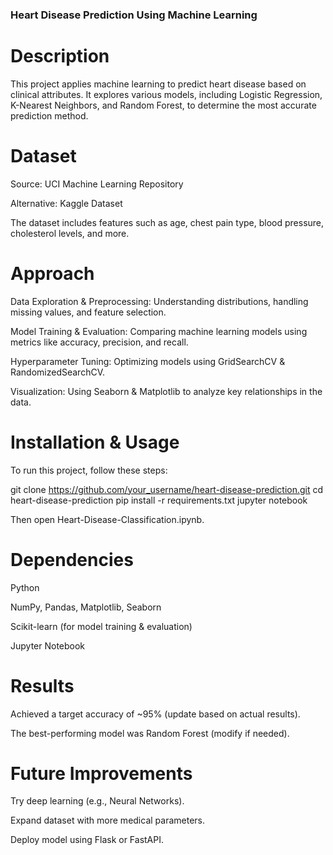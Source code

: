 ### Heart Disease Prediction Using Machine Learning

# Description

This project applies machine learning to predict heart disease based on clinical attributes. It explores various models, including Logistic Regression, K-Nearest Neighbors, and Random Forest, to determine the most accurate prediction method.

# Dataset

Source: UCI Machine Learning Repository

Alternative: Kaggle Dataset

The dataset includes features such as age, chest pain type, blood pressure, cholesterol levels, and more.

# Approach

Data Exploration & Preprocessing: Understanding distributions, handling missing values, and feature selection.

Model Training & Evaluation: Comparing machine learning models using metrics like accuracy, precision, and recall.

Hyperparameter Tuning: Optimizing models using GridSearchCV & RandomizedSearchCV.

Visualization: Using Seaborn & Matplotlib to analyze key relationships in the data.

# Installation & Usage

To run this project, follow these steps:

git clone https://github.com/your_username/heart-disease-prediction.git
cd heart-disease-prediction
pip install -r requirements.txt
jupyter notebook

Then open Heart-Disease-Classification.ipynb.

# Dependencies

Python

NumPy, Pandas, Matplotlib, Seaborn

Scikit-learn (for model training & evaluation)

Jupyter Notebook

# Results

Achieved a target accuracy of ~95% (update based on actual results).

The best-performing model was Random Forest (modify if needed).

# Future Improvements

Try deep learning (e.g., Neural Networks).

Expand dataset with more medical parameters.

Deploy model using Flask or FastAPI.
